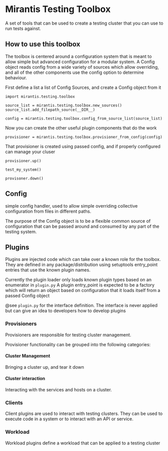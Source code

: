 # Mirantis Testing Toolbox

A set of tools that can be used to create a testing cluster that you can use to
run tests against.

## How to use this toolbox

The toolbox is centered around a configuration system that is meant to allow
simple but advanced configuration for a modular system.  A Config object reads
config from a wide variety of sources which allow overriding, and all of the
other components use the config option to determine behaviour.

First define a list a list of Config Sources, and create a Config object from it

```
import mirantis.testing.toolbox

source_list = mirantis.testing.toolbox.new_sources()
source_list.add_filepath_source(__DIR__)

config = mirantis.testing.toolbox.config_from_source_list(source_list)

```

Now you can create the other useful plugin components that do the work

```
provisioner = mirantis.testing.toolbox.provisioner_from_config(config)

```

That provisioner is created using passed config, and if properly configured can
manage your cluser

```
provisioner.up()

test_my_system()

provisoner.down()
```

## Config

simple config handler, used to allow simple overriding collective configuration
from files in different paths.

The purpose of the Config object is to be a flexible common source of
configuration that can be passed around and consumed by any part of the testing
system.

## Plugins

Plugins are injected code which can take over a known role for the toolbox. They
are defined in any package/distribution using setuptools entry_point entries
that use the known plugin names.

Currently the plugin loader only loads known plugin types based on an enumerator
in `plugin.py`
A plugin entry_point is expected to be a factory which will return an object
based on configuration that it loads itself from a passed Config object

@see `plugin.py` for the interface definition. The interface is never applied
but can give an idea to developers how to develop plugins

### Provisioners

Provisioners are responsible for testing cluster management.

Provisioner functionality can be grouped into the following categories:

#### Cluster Management

Bringing a cluster up, and tear it down

#### Cluster interaction

Interacting with the services and hosts on a cluster.

### Clients

Client plugins are used to interact with testing clusters.  They can be used to
execute code in a system or to interact with an API or service.

### Workload

Workload plugins define a workload that can be applied to a testing cluster
